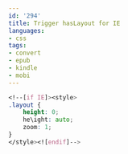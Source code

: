 ```yaml
---
id: '294'
title: Trigger hasLayout for IE
languages:
- css
tags:
- convert
- epub
- kindle
- mobi
---
```


```css
<!--[if IE]><style>
.layout {
	height: 0;
	he\ight: auto;
	zoom: 1;
}
</style><![endif]-->
```
    

